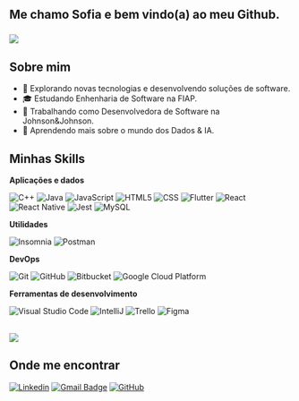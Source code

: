 <h2 align="left">Me chamo Sofia e bem vindo(a) ao meu Github.</h2>

###
![](https://komarev.com/ghpvc/?username=sofiasawczenko&color=006bed)

###

<!-- <img align="right" height="150" src="https://media.tenor.com/bCfpwMjfAi0AAAAC/cat-typing.gif" /> -->

## Sobre mim

- 🤔 Explorando novas tecnologias e desenvolvendo soluções de software.
- 🎓 Estudando Enhenharia de Software na FIAP.
- 💼 Trabalhando como Desenvolvedora de Software na Johnson&Johnson.
- 🌱 Aprendendo mais sobre o mundo dos Dados & IA.

## Minhas Skills

**Aplicações e dados**

![C++](https://img.shields.io/badge/-C++-333333?style=flat&logo=C%2B%2B&logoColor=00599C)
![Java](https://img.shields.io/badge/-Java-333333?style=flat&logo=Java&logoColor=007396)
![JavaScript](https://img.shields.io/badge/-JavaScript-333333?style=flat&logo=javascript)
![HTML5](https://img.shields.io/badge/-HTML5-333333?style=flat&logo=HTML5)
![CSS](https://img.shields.io/badge/-CSS-333333?style=flat&logo=CSS3&logoColor=1572B6)
![Flutter](https://img.shields.io/badge/-Flutter-333333?style=flat&logo=Flutter)
![React](https://img.shields.io/badge/-React-333333?style=flat&logo=react)
![React Native](https://img.shields.io/badge/-React%20Native-333333?style=flat&logo=react)
![Jest](https://img.shields.io/badge/-Jest-333333?style=flat&logo=jest)
![MySQL](https://img.shields.io/badge/-MySQL-333333?style=flat&logo=mysql)

**Utilidades**

![Insomnia](https://img.shields.io/badge/-Insomnia-333333?style=flat&logo=insomnia)
![Postman](https://img.shields.io/badge/-Postman-333333?style=flat&logo=postman)

**DevOps**

![Git](https://img.shields.io/badge/-Git-333333?style=flat&logo=git)
![GitHub](https://img.shields.io/badge/-GitHub-333333?style=flat&logo=github)
![Bitbucket](https://img.shields.io/badge/-Bitbucket-333333?style=flat&logo=bitbucket)
![Google Cloud Platform](https://img.shields.io/badge/GCP-333333?style=flat&logo=GCP)

**Ferramentas de desenvolvimento**

![Visual Studio Code](https://img.shields.io/badge/-Visual%20Studio%20Code-333333?style=flat&logo=visual-studio-code&logoColor=007ACC)
![IntelliJ](https://img.shields.io/badge/-IntelliJ-333333?style=flat&logo=IntelliJ-ide&logoColor=2C2255)
![Trello](https://img.shields.io/badge/-Trello-333333?style=flat&logo=trello&logoColor=007ACC)
![Figma](https://img.shields.io/badge/-Figma-333333?style=flat&logo=figma&logoColor=007ACC)

<br/>

<a href="https://github.com/sofiasawczenko" title="Perfil da Sofia">
  <img src="https://github-readme-stats.vercel.app/api/top-langs/?username=sofiasawczenko&theme=dark&hide_border=false&include_all_commits=true&count_private=true&layout=compact" />
</a>

## Onde me encontrar

[![Linkedin](https://img.shields.io/badge/-username-blue?style=flat-square&logo=Linkedin&logoColor=white&link=https://www.linkedin.com/in/sofia-sawczenko/)](https://www.linkedin.com/in/sofia-sawczenko/)
[![Gmail Badge](https://img.shields.io/badge/-sofiawko@gmail.com-006bed?style=flat-square&logo=Gmail&logoColor=white&link=mailto:SEU-EMAIL)](mailto:sofiawko@gmail.com)
[![GitHub](https://img.shields.io/github/followers/sofiasawczenko?label=follow&style=social)](LINK-DO-SEU-GITHUB)
